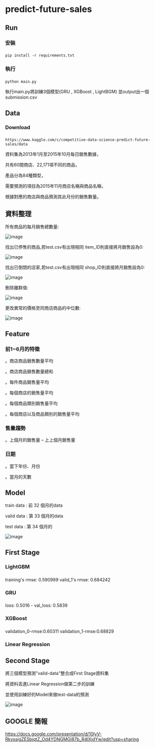 # predict-future-sales

## Run ##


### 安裝 <h3> 
```
pip install -r requirements.txt
```

### 執行 <h3> 
```
python main.py 
```
  
執行main.py將訓練3個模型(GRU , XGBoost , LightBGM)
並output出一個submission.csv
  
## Data ##

### Download <h3>
```
https://www.kaggle.com/c/competitive-data-science-predict-future-sales/data
```  
  
資料集為2013年1月至2015年10月每日銷售數據，
  
共有60間商店、22,171項不同的商品，
  
產品分為84種類型，
  
需要預測的項目為2015年11月商店名稱與商品名稱，
  
根據對應的商店與商品預測其此月份的銷售數量。

## 資料整理 ##
  
所有商品的每月銷售總數量:
  
![image](https://user-images.githubusercontent.com/66662065/121816256-29586700-ccad-11eb-9f9d-9c1094a41236.png)

找出已停售的商品,若test.csv有出現相同 item_ID則直接將月銷售設為0:

![image](https://user-images.githubusercontent.com/66662065/121816237-104fb600-ccad-11eb-9e24-5e789fae1e20.png)

找出已倒閉的店家,若test.csv有出現相同 shop_ID則直接將月銷售設為0:

![image](https://user-images.githubusercontent.com/66662065/121816245-19d91e00-ccad-11eb-92a4-8f25aed16200.png)

刪除離群值:

![image](https://user-images.githubusercontent.com/66662065/121816269-35442900-ccad-11eb-9c80-24cb58800606.png)

更改異常的價格至同商店商品的中位數:
  
![image](https://user-images.githubusercontent.com/66662065/121816283-49882600-ccad-11eb-8baa-9b39bfd51394.png)



## Feature ##

### 前1~6月的特徵 ###

。商店商品銷售數量平均

。商店商品銷售數量總和

。每件商品銷售量平均

。每個商店的銷售量平均

。每個商品類別銷售量平均

。每個商店以及商品類別的銷售量平均

### 售量趨勢 ###

。上個月的銷售量 – 上上個月銷售量

### 日期 ###
  
。當下年份、月份

。當月的天數

## Model ##

train data : 前 32 個月的data

valid data : 第 33 個月的data

test data : 第 34 個月的

  
![image](https://user-images.githubusercontent.com/66662065/121885741-1eeaab80-cd47-11eb-91ce-3edd05539b4e.png)

  

  

## First Stage ##

### **LightGBM** <h3>

training's rmse: 0.590989	valid_1's rmse: 0.684242

  
### **GRU** <h3>

loss: 0.5016 - val_loss: 0.5839


### **XGBoost** <h3>
  
validation_0-rmse:0.60311	validation_1-rmse:0.68829
  
### **Linear Regression** <h3>
  
## Second Stage ##  

將三個模型預測"valid-data"整合成First Stage資料集

將資料丟進Linear Regression做第二步的訓練
  
並使用訓練好的Model來做test-data的預測
  
![image](https://user-images.githubusercontent.com/66662065/121822584-7438a580-ccd2-11eb-9e73-3d169df24729.png)


## GOOGLE 簡報 ##

https://docs.google.com/presentation/d/10lyV-RkyssigZESbjqtZ_Od4YDNGMGI87b_R4IXjdYw/edit?usp=sharing
